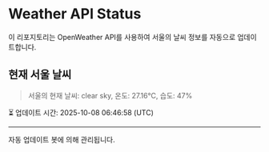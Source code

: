 
# Weather API Status

이 리포지토리는 OpenWeather API를 사용하여 서울의 날씨 정보를 자동으로 업데이트합니다.

## 현재 서울 날씨
> 서울의 현재 날씨: clear sky, 온도: 27.16°C, 습도: 47%

⏳ 업데이트 시간: 2025-10-08 06:46:58 (UTC)

---
자동 업데이트 봇에 의해 관리됩니다.

